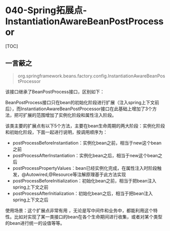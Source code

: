 # 040-Spring拓展点-InstantiationAwareBeanPostProcessor

[TOC]

## 一言蔽之

> org.springframework.beans.factory.config.InstantiationAwareBeanPostProcessor

该接口继承了BeanPostProcess接口，区别如下：

BeanPostProcess接口只在bean的初始化阶段进行扩展（注入spring上下文前后），而InstantiationAwareBeanPostProcessor接口在此基础上增加了3个方法，把可扩展的范围增加了实例化阶段和属性注入阶段。

该类主要的扩展点有以下5个方法，主要在bean生命周期的两大阶段：实例化阶段和初始化阶段，下面一起进行说明，按调用顺序为：

- postProcessBeforeInstantiation：实例化bean之前，相当于new这个bean之前
- postProcessAfterInstantiation：实例化bean之后，相当于new这个bean之后
- postProcessPropertyValues：bean已经实例化完成，在属性注入时阶段触发，@Autowired,@Resource等注解原理基于此方法实现
- postProcessBeforeInitialization：初始化bean之前，相当于把bean注入spring上下文之前
- postProcessAfterInitialization：初始化bean之后，相当于把bean注入spring上下文之后

使用场景：这个扩展点非常有用 ，无论是写中间件和业务中，都能利用这个特性。比如对实现了某一类接口的bean在各个生命期间进行收集，或者对某个类型的bean进行统一的设值等等。